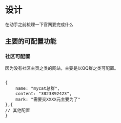 # 设计

在动手之前梳理一下官网要完成什么

## 主要的可配置功能

### 社区可配置

因为没有社区主页之类的网站，主要是以QQ群之类可配置。

<pre>

{
	name: "mycat总群",
	content: "3823892423",
	mark: "需要交XXXX元主要为了"
},{
// 其他配置
}

</pre>

### 